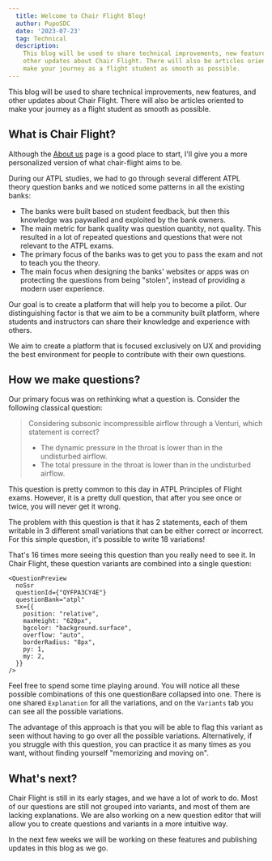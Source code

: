 ```yaml
---
  title: Welcome to Chair Flight Blog!
  author: PupoSDC
  date: '2023-07-23'
  tag: Technical
  description: 
    This blog will be used to share technical improvements, new features, and
    other updates about Chair Flight. There will also be articles oriented to,
    make your journey as a flight student as smooth as possible.
---
```


This blog will be used to share technical improvements, new features, and
other updates about Chair Flight. There will also be articles oriented to make
your journey as a flight student as smooth as possible.

## What is Chair Flight?

Although the [About us](/articles/about-us) page is a good place to start, I'll
give you a more personalized version of what chair-flight aims to be.

During our ATPL studies, we had to go through several different ATPL theory
question banks and we noticed some patterns in all the existing banks:

- The banks were built based on student feedback, but then this knowledge was
  paywalled and exploited by the bank owners.
- The main metric for bank quality was question quantity, not quality. This
  resulted in a lot of repeated questions and questions that were not relevant
  to the ATPL exams.
- The primary focus of the banks was to get you to pass the exam and not to
  teach you the theory.
- The main focus when designing the banks' websites or apps was on protecting
  the questions from being "stolen", instead of providing a modern user experience.

Our goal is to create a platform that will help you to become a pilot. Our
distinguishing factor is that we aim to be a community built platform, where
students and instructors can share their knowledge and experience with others.

We aim to create a platform that is focused exclusively on UX and providing the
best environment for people to contribute with their own questions.

## How we make questions?

Our primary focus was on rethinking what a question is. Consider the following
classical question:

> Considering subsonic incompressible airflow through a Venturi, which statement is correct?
>
> - The dynamic pressure in the throat is lower than in the undisturbed airflow.
> - The total pressure in the throat is lower than in the undisturbed airflow.

This question is pretty common to this day in ATPL Principles of Flight exams.
However, it is a pretty dull question, that after you see once or twice, you will
never get it wrong.

The problem with this question is that it has 2 statements, each of them
writable in 3 different small variations that can be either correct or
incorrect. For this simple question, it's possible to write 18 variations!

That's 16 times more seeing this question than you really need to see it. In
Chair Flight, these question variants are combined into a single question:

```tsx eval
<QuestionPreview
  noSsr
  questionId={"QYFPA3CY4E"}
  questionBank="atpl"
  sx={{
    position: "relative",
    maxHeight: "620px",
    bgcolor: "background.surface",
    overflow: "auto",
    borderRadius: "8px",
    py: 1,
    my: 2,
  }}
/>
```

Feel free to spend some time playing around. You will notice all these possible
combinations of this one question8are collapsed into one. There is one shared
`Explanation` for all the variations, and on the `Variants` tab you can see all
the possible variations.

The advantage of this approach is that you will be able to flag this variant as
seen without having to go over all the possible variations. Alternatively, if
you struggle with this question, you can practice it as many times as you want,
without finding yourself "memorizing and moving on".

## What's next?

Chair Flight is still in its early stages, and we have a lot of work to do. Most
of our questions are still not grouped into variants, and most of them are lacking
explanations. We are also working on a new question editor that will allow you to
create questions and variants in a more intuitive way.

In the next few weeks we will be working on these features and publishing updates
in this blog as we go.
